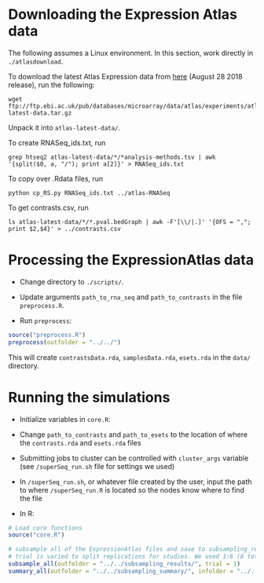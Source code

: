 Downloading the Expression Atlas data
====

The following assumes a Linux environment. In this section, work directly in `./atlasdownload`.

To download the latest Atlas Expression data from [here](https://www.ebi.ac.uk/gxa/download.html) (August 28 2018 release), run the following:

    wget ftp://ftp.ebi.ac.uk/pub/databases/microarray/data/atlas/experiments/atlas-latest-data.tar.gz

Unpack it into `atlas-latest-data/`.

To create RNASeq_ids.txt, run

    grep htseq2 atlas-latest-data/*/*analysis-methods.tsv | awk '{split($0, a, "/"); print a[2]}' > RNASeq_ids.txt

To copy over .Rdata files, run

    python cp_RS.py RNASeq_ids.txt ../atlas-RNASeq

To get contrasts.csv, run

    ls atlas-latest-data/*/*.pval.bedGraph | awk -F'[\\/|.]' '{OFS = ","; print $2,$4}' > ../contrasts.csv

Processing the ExpressionAtlas data
====

- Change directory to `./scripts/`.

- Update arguments `path_to_rna_seq` and `path_to_contrasts` in the file `preprocess.R`.

- Run `preprocess`:

```R
source("preprocess.R")
preprocess(outfolder = "../../")
```

This will create `contrastsData.rda`, `samplesData.rda`, `esets.rda` in the `data/` directory.

Running the simulations
====

- Initialize variables in `core.R`:
- Change `path_to_contrasts` and `path_to_esets` to the location of where the
`contrasts.rda` and `esets.rda` files
- Submitting jobs to cluster can be controlled with `cluster_args` variable
(see `/superSeq_run.sh` file for settings we used)

- In `/superSeq_run.sh`, or whatever file created by the user, input the path to where `/superSeq_run.R` is
located so the nodes know where to find the file

- In R:

```R
# Load core functions
source("core.R")

# subsample all of the ExpressionAtlas files and save to subsampling_results
# trial is varied to split replications for studies. We used 1:6 (6 total replications). This was done due to cluster constraints.
subsample_all(outfolder = "../../subsampling_results/", trial = 1) 
summary_all(outfolder = "../../subsampling_summary/", infolder = "../..//subsampling_results/", filt_trial = 1)
```
